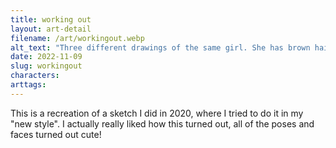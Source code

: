 ```yaml
---
title: working out
layout: art-detail
filename: /art/workingout.webp
alt_text: "Three different drawings of the same girl. She has brown hair, pale skin and dark gray eyes. She is wearing a greenish-bluecrop top, and some baggy gray sweatpants. On the left she is pointing at her leg, and standing the other leg. On the right, she isstretching one of her arms. In the last one, she is looking down at the viewer."
date: 2022-11-09
slug: workingout
characters:
arttags:
---
```


This is a recreation of a sketch I did in 2020, where I tried to do it in my "new style". I actually really liked how this turned out, all of the poses and faces turned out cute!

